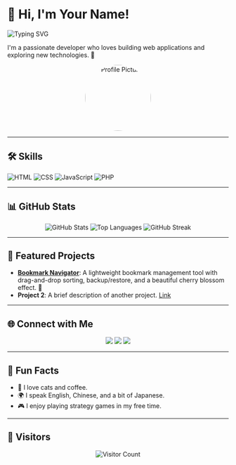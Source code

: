 # 👋 Hi, I'm Your Name!

<img src="https://readme-typing-svg.herokuapp.com?font=Fira+Code&size=20&color=00FFCC&lines=Full-Stack+Developer;Open+Source+Enthusiast;Always+Learning+New+Tech" alt="Typing SVG">

I'm a passionate developer who loves building web applications and exploring new technologies. 🚀

<div align="center">
  <img src="images/profile-pic.png" alt="Profile Picture" width="150" style="border-radius: 50%;">
</div>

---

## 🛠️ Skills
![HTML](https://img.shields.io/badge/-HTML-E34F26?style=flat-square&logo=html5&logoColor=white)
![CSS](https://img.shields.io/badge/-CSS-1572B6?style=flat-square&logo=css3&logoColor=white)
![JavaScript](https://img.shields.io/badge/-JavaScript-F7DF1E?style=flat-square&logo=javascript&logoColor=black)
![PHP](https://img.shields.io/badge/-PHP-777BB4?style=flat-square&logo=php&logoColor=white)

---

## 📊 GitHub Stats
<div align="center">
  <img src="https://github-readme-stats.vercel.app/api?username=your-username&show_icons=true&theme=radical" alt="GitHub Stats">
  <img src="https://github-readme-stats.vercel.app/api/top-langs/?username=your-username&layout=compact&theme=radical" alt="Top Languages">
  <img src="https://github-readme-streak-stats.herokuapp.com/?user=your-username&theme=radical" alt="GitHub Streak">
</div>

---

## 🚀 Featured Projects
- **[Bookmark Navigator](https://github.com/your-username/bookmark-navigator)**: A lightweight bookmark management tool with drag-and-drop sorting, backup/restore, and a beautiful cherry blossom effect. 🌸
- **Project 2**: A brief description of another project. [Link](https://github.com/your-username/project2)

---

## 🌐 Connect with Me
<div align="center">
  <a href="https://www.linkedin.com/in/your-profile"><img src="https://img.shields.io/badge/-LinkedIn-0077B5?style=flat-square&logo=linkedin&logoColor=white"></a>
  <a href="https://twitter.com/your-profile"><img src="https://img.shields.io/badge/-Twitter-1DA1F2?style=flat-square&logo=twitter&logoColor=white"></a>
  <a href="mailto:your-email@example.com"><img src="https://img.shields.io/badge/-Email-D14836?style=flat-square&logo=gmail&logoColor=white"></a>
</div>

---

## 🎉 Fun Facts
- 🐾 I love cats and coffee.
- 🌍 I speak English, Chinese, and a bit of Japanese.
- 🎮 I enjoy playing strategy games in my free time.

---

## 👀 Visitors
<div align="center">
  <img src="https://visitor-badge.laobi.icu/badge?page_id=your-username.your-username" alt="Visitor Count">
</div>
